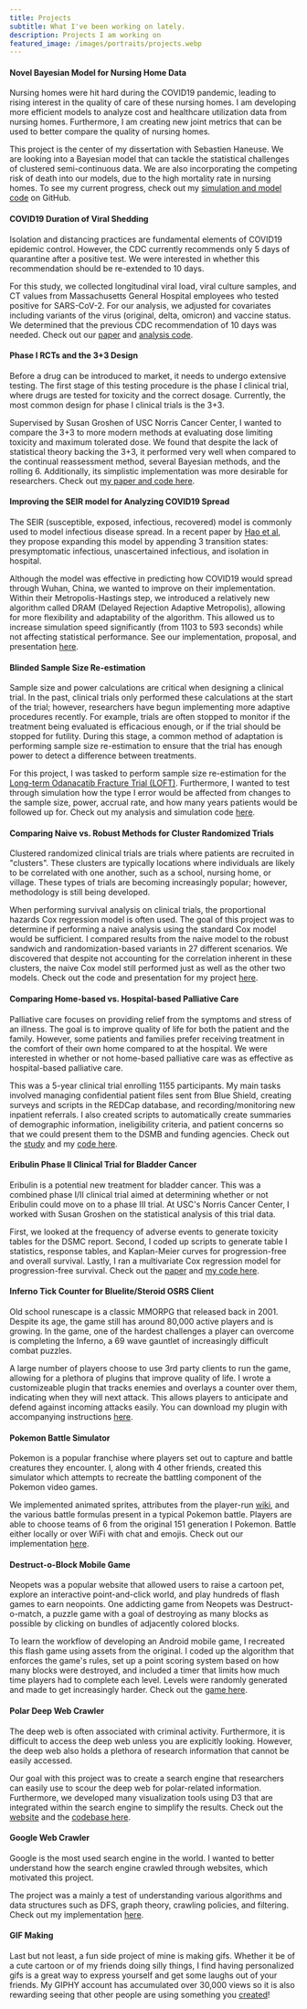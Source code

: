 ```yaml
---
title: Projects
subtitle: What I've been working on lately.
description: Projects I am working on
featured_image: /images/portraits/projects.webp
---
```


#### Novel Bayesian Model for Nursing Home Data

Nursing homes were hit hard during the COVID19 pandemic, leading to rising interest in the quality of care of these nursing homes. I am developing more efficient models to analyze cost and healthcare utilization data from nursing homes. Furthermore, I am creating new joint metrics that can be used to better compare the quality of nursing homes.

This project is the center of my dissertation with Sebastien Haneuse. We are looking into a Bayesian model that can tackle the statistical challenges of clustered semi-continuous data. We are also incorporating the competing risk of death into our models, due to the high mortality rate in nursing homes. To see my current progress, check out my <a href="https://github.com/luuj/Semi-continuous-Bayesian-Modeling">simulation and model code</a> on GitHub.

#### COVID19 Duration of Viral Shedding
Isolation and distancing practices are fundamental elements of COVID19 epidemic control. However, the CDC currently recommends only 5 days of quarantine after a positive test. We were interested in whether this recommendation should be re-extended to 10 days.

For this study, we collected longitudinal viral load, viral culture samples, and CT values from Massachusetts General Hospital employees who tested positive for SARS-CoV-2. For our analysis, we adjusted for covariates including variants of the virus (original, delta, omicron) and vaccine status. We determined that the previous CDC recommendation of 10 days was needed. Check out our <a href="https://www.ncbi.nlm.nih.gov/pmc/articles/PMC8855795/">paper</a> and <a href="https://github.com/luuj/SARS-CoV-2-Infection-Time">analysis code</a>.

#### Phase I RCTs and the 3+3 Design
Before a drug can be introduced to market, it needs to undergo extensive testing. The first stage of this testing procedure is the phase I clinical trial, where drugs are tested for toxicity and the correct dosage. Currently, the most common design for phase I clinical trials is the 3+3.

Supervised by Susan Groshen of USC Norris Cancer Center, I wanted to compare the 3+3 to more modern methods at evaluating dose limiting toxicity and maximum tolerated dose. We found that despite the lack of statistical theory backing the 3+3, it performed very well when compared to the continual reassessment method, several Bayesian methods, and the rolling 6. Additionally, its simplistic implementation was more desirable for researchers. Check out <a href="https://github.com/luuj/3-3-Simulation">my paper and code here</a>.

#### Improving the SEIR model for Analyzing COVID19 Spread
The SEIR (susceptible, exposed, infectious, recovered) model is commonly used to model infectious disease spread. In a recent paper by <a href="https://www.nature.com/articles/s41586-020-2554-8">Hao et al</a>, they propose expanding this model by appending 3 transition states: presymptomatic infectious, unascertained infectious, and isolation in hospital. 

Although the model was effective in predicting how COVID19 would spread through Wuhan, China, we wanted to improve on their implementation. Within their Metropolis-Hastings step, we introduced a relatively new algorithm called DRAM (Delayed Rejection Adaptive Metropolis), allowing for more flexibility and adaptability of the algorithm. This allowed us to increase simulation speed significantly (from 1103 to 593 seconds) while not affecting statistical performance. See our implementation, proposal, and presentation <a href="https://github.com/luuj/Bayesian-Methodology/tree/main/SAPHIRE-master">here</a>.

#### Blinded Sample Size Re-estimation
Sample size and power calculations are critical when designing a clinical trial. In the past, clinical trials only performed these calculations at the start of the trial; however, researchers have begun implementing more adaptive procedures recently. For example, trials are often stopped to monitor if the treatment being evaluated is efficacious enough, or if the trial should be stopped for futility. During this stage, a common method of adaptation is performing sample size re-estimation to ensure that the trial has enough power to detect a difference between treatments.

For this project, I was tasked to perform sample size re-estimation for the <a href="https://www.thelancet.com/journals/landia/article/PIIS2213-8587(19)30346-8/fulltext">Long-term Odanacatib Fracture Trial (LOFT)</a>. Furthermore, I wanted to test through simulation how the type I error would be affected from changes to the sample size, power, accrual rate, and how many years patients would be followed up for. Check out my analysis and simulation code <a href="https://github.com/luuj/Recurring-endpoints---SS-reestimation">here</a>.

#### Comparing Naive vs. Robust Methods for Cluster Randomized Trials
Clustered randomized clinical trials are trials where patients are recruited in "clusters". These clusters are typically locations where individuals are likely to be correlated with one another, such as a school, nursing home, or village. These types of trials are becoming increasingly popular; however, methodology is still being developed.

When performing survival analysis on clinical trials, the proportional hazards Cox regression model is often used. The goal of this project was to determine if performing a naive analysis using the standard Cox model would be sufficient. I compared results from the naive model to the robust sandwich and randomization-based variants in 27 different scenarios. We discovered that despite not accounting for the correlation inherent in these clusters, the naive Cox model still performed just as well as the other two models. Check out the code and presentation for my project <a href="https://github.com/luuj/Clustered-RCT-simulations">here</a>.

#### Comparing Home-based vs. Hospital-based Palliative Care
Palliative care focuses on providing relief from the symptoms and stress of an illness. The goal is to improve quality of life for both the patient and the family. However, some patients and families prefer receiving treatment in the comfort of their own home compared to at the hospital. We were interested in whether or not home-based palliative care was as effective as hospital-based palliative care.

This was a 5-year clinical trial enrolling 1155 participants. My main tasks involved managing confidential patient files sent from Blue Shield, creating surveys and scripts in the REDCap database, and recording/monitoring new inpatient referrals. I also created scripts to automatically create summaries of demographic information, ineligibility criteria, and patient concerns so that we could present them to the DSMB and funding agencies. Check out the <a href="https://pubmed.ncbi.nlm.nih.gov/31486727/">study</a> and my <a href="https://github.com/luuj/Palliative-care-clinical-trial">code here</a>.

#### Eribulin Phase II Clinical Trial for Bladder Cancer
Eribulin is a potential new treatment for bladder cancer. This was a combined phase I/II clinical trial aimed at determining whether or not Eribulin could move on to a phase III trial. At USC's Norris Cancer Center, I worked with Susan Groshen on the statistical analysis of this trial data.

First, we looked at the frequency of adverse events to generate toxicity tables for the DSMC report. Second, I coded up scripts to generate table I statistics, response tables, and Kaplan-Meier curves for progression-free and overall survival. Lastly, I ran a multivariate Cox regression model for progression-free survival. Check out the <a href="https://pubmed.ncbi.nlm.nih.gov/22198425/">paper</a> and <a href="https://github.com/luuj/Urothelial-carcinoma-study">my code here</a>.

#### Inferno Tick Counter for Bluelite/Steroid OSRS Client
Old school runescape is a classic MMORPG that released back in 2001. Despite its age, the game still has around 80,000 active players and is growing. In the game, one of the hardest challenges a player can overcome is completing the Inferno, a 69 wave gauntlet of increasingly difficult combat puzzles. 

A large number of players choose to use 3rd party clients to run the game, allowing for a plethora of plugins that improve quality of life. I wrote a customizeable plugin that tracks enemies and overlays a counter over them, indicating when they will next attack. This allows players to anticipate and defend against incoming attacks easily. You can download my plugin with accompanying instructions <a href="https://github.com/luuj/BlueLite-Inferno-Plugin">here</a>.

#### Pokemon Battle Simulator
Pokemon is a popular franchise where players set out to capture and battle creatures they encounter. I, along with 4 other friends, created this simulator which attempts to recreate the battling component of the Pokemon video games. 

We implemented animated sprites, attributes from the player-run <a href="https://bulbapedia.bulbagarden.net/wiki/Pok%C3%A9mon_Wiki">wiki</a>, and the various battle formulas present in a typical Pokemon battle. Players are able to choose teams of 6 from the original 151 generation I Pokemon. Battle either locally or over WiFi with chat and emojis. Check out our implementation <a href="https://github.com/luuj/Battle-Simulator">here</a>.

#### Destruct-o-Block Mobile Game
Neopets was a popular website that allowed users to raise a cartoon pet, explore an interactive point-and-click world, and play hundreds of flash games to earn neopoints. One addicting game from Neopets was Destruct-o-match, a puzzle game with a goal of destroying as many blocks as possible by clicking on bundles of adjacently colored blocks. 

To learn the workflow of developing an Android mobile game, I recreated this flash game using assets from the original. I coded up the algorithm that enforces the game's rules, set up a point scoring system based on how many blocks were destroyed, and included a timer that limits how much time players had to complete each level. Levels were randomly generated and made to get increasingly harder. Check out the <a href="https://github.com/luuj/Destructo-Block">game here</a>.

#### Polar Deep Web Crawler
The deep web is often associated with criminal activity. Furthermore, it is difficult to access the deep web unless you are explicitly looking. However, the deep web also holds a plethora of research information that cannot be easily accessed. 

Our goal with this project was to create a search engine that researchers can easily use to scour the deep web for polar-related information. Furthermore, we developed many visualization tools using D3 that are integrated within the search engine to simplify the results. Check out the <a href="http://irds.usc.edu/polar.usc.edu/">website</a> and the <a href="https://github.com/USCDataScience/polar.usc.edu">codebase here</a>.

#### Google Web Crawler
Google is the most used search engine in the world. I wanted to better understand how the search engine crawled through websites, which motivated this project.

The project was a mainly a test of understanding various algorithms and data structures such as DFS, graph theory, crawling policies, and filtering. Check out my implementation <a href="https://github.com/luuj/Web-Parser">here</a>.

#### GIF Making
Last but not least, a fun side project of mine is making gifs. Whether it be of a cute cartoon or of my friends doing silly things, I find having personalized gifs is a great way to express yourself and get some laughs out of your friends. My GIPHY account has accumulated over 30,000 views so it is also rewarding seeing that other people are using something you <a href="https://tenor.com/users/hamtarofan">created</a>!
